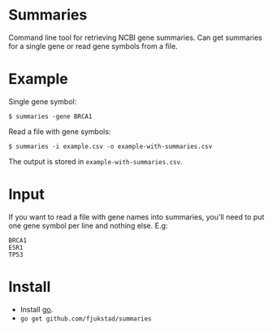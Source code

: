 # Summaries
Command line tool for retrieving NCBI gene summaries. Can get summaries for a
single gene or read gene symbols from a file. 

# Example
Single gene symbol: 
```
$ summaries -gene BRCA1
```

Read a file with gene symbols: 
```
$ summaries -i example.csv -o example-with-summaries.csv
```
The output is stored in `example-with-summaries.csv`. 


# Input 
If you want to read a file with gene names into summaries, you'll need to put
one gene symbol per line and nothing else. E.g: 

```
BRCA1
ESR1
TP53
```

# Install
- Install [go](http://golang.org).
- `go get github.com/fjukstad/summaries`

